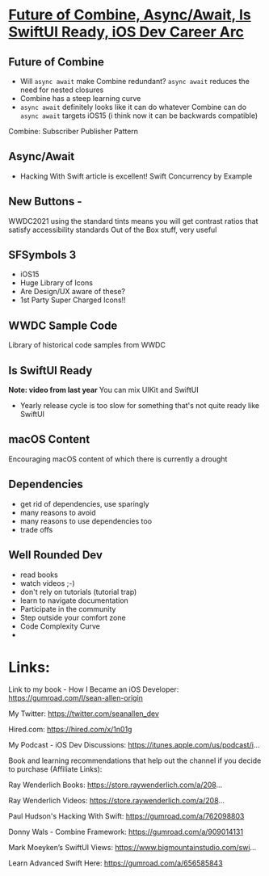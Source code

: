 # [Future of Combine, Async/Await, Is SwiftUI Ready, iOS Dev Career Arc](https://www.youtube.com/watch?v=je_VlMQR8v0)

## Future of Combine
- Will `async await` make Combine redundant?
`async await` reduces the need for nested closures
- Combine has a steep learning curve
- `async await` definitely looks like it can do whatever Combine can do
`async await` targets iOS15 (i think now it can be backwards compatible)

Combine: Subscriber Publisher Pattern


## Async/Await 
- Hacking With Swift article is excellent! Swift Concurrency by Example

## New Buttons - 
WWDC2021
using the standard tints means you will get contrast ratios that satisfy accessibility standards
Out of the Box stuff, very useful

## SFSymbols 3 
- iOS15
- Huge Library of Icons
- Are Design/UX aware of these?
- 1st Party Super Charged Icons!!

## WWDC Sample Code
Library of historical code samples from WWDC

##  Is SwiftUI Ready
__Note: video from last year__
You can mix UIKit and SwiftUI
- Yearly release cycle is too slow for something that's not quite ready like SwiftUI

## macOS Content
Encouraging macOS content of which there is currently a drought

## Dependencies
- get rid of dependencies, use sparingly
- many reasons to avoid
- many reasons to use dependencies too
- trade offs

## Well Rounded Dev
- read books
- watch videos ;-)
- don't rely on tutorials (tutorial trap)
- learn to navigate documentation
- Participate in the community
- Step outside your comfort zone
- Code Complexity Curve
- 

# Links:
Link to my book - How I Became an iOS Developer:
https://gumroad.com/l/sean-allen-origin

My Twitter:
https://twitter.com/seanallen_dev

Hired.com:
https://hired.com/x/1n01g

My Podcast - iOS Dev Discussions:
https://itunes.apple.com/us/podcast/i...

Book and learning recommendations that help out the channel if you decide to purchase (Affiliate Links):

Ray Wenderlich Books:
https://store.raywenderlich.com/a/208...

Ray Wenderlich Videos:
https://store.raywenderlich.com/a/208...

Paul Hudson's Hacking With Swift:
https://gumroad.com/a/762098803

Donny Wals - Combine Framework:
https://gumroad.com/a/909014131

Mark Moeyken’s SwiftUI Views:
https://www.bigmountainstudio.com/swi...

Learn Advanced Swift Here:
https://gumroad.com/a/656585843